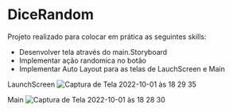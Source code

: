 # DiceRandom

Projeto realizado para colocar em prática as seguintes skills:
- Desenvolver tela através do main.Storyboard
- Implementar ação randomica no botão
- Implementar Auto Layout para as telas de LauchScreen e Main

LaunchScreen
![Captura de Tela 2022-10-01 às 18 29 35](https://user-images.githubusercontent.com/97136552/193429169-521040ec-054b-45df-9569-bbf6ed6c8454.png)

Main
![Captura de Tela 2022-10-01 às 18 28 30](https://user-images.githubusercontent.com/97136552/193429172-e326199b-e646-4103-9b13-55f08b4dd588.png)
